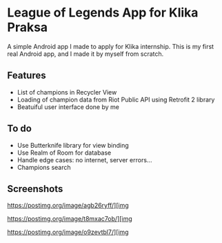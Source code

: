 # League of Legends App for Klika Praksa

A simple Android app I made to apply for Klika internship. This is my first real Android app, and I made it by myself from scratch.

## Features

- List of champions in Recycler View
- Loading of champion data from Riot Public API using Retrofit 2 library
- Beatuiful user interface done by me

## To do
- Use Butterknife library for view binding
- Use Realm of Room for database
- Handle edge cases: no internet, server errors...
- Champions search

## Screenshots

https://postimg.org/image/agb26ryff/][img

https://postimg.org/image/t8mxac7ob/][img

https://postimg.org/image/o9zevtbl7/][img






